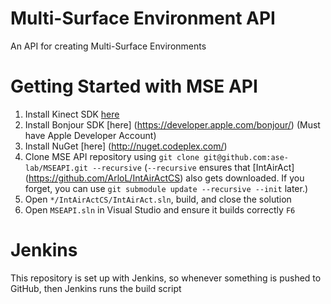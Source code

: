 # Multi-Surface Environment API
An API for creating Multi-Surface Environments

# Getting Started with MSE API
1. Install Kinect SDK [here](http://www.microsoft.com/en-us/kinectforwindows/develop/developer-downloads.aspx)
2. Install Bonjour SDK [here] (https://developer.apple.com/bonjour/) (Must have Apple Developer Account)
3. Install NuGet [here] (http://nuget.codeplex.com/)
4. Clone MSE API repository using `git clone git@github.com:ase-lab/MSEAPI.git --recursive` (`--recursive` ensures that [IntAirAct] (https://github.com/ArloL/IntAirActCS) also gets downloaded. If you forget, you can use `git submodule update --recursive --init` later.)
5. Open `*/IntAirActCS/IntAirAct.sln`, build, and close the solution
6. Open `MSEAPI.sln` in Visual Studio and ensure it builds correctly `F6`

# Jenkins
This repository is set up with Jenkins, so whenever something is pushed to GitHub, then Jenkins runs the build script

